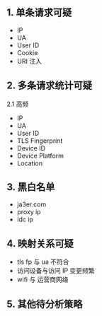 ## 1. 单条请求可疑
- IP
- UA
- User ID
- Cookie
- URI 注入

## 2. 多条请求统计可疑
2.1 高频
- IP
- UA
- User ID
- TLS Fingerprint
- Device ID
- Device Platform
- Location

## 3. 黑白名单
- ja3er.com
- proxy ip
- idc ip

## 4. 映射关系可疑
- tls fp 与 ua 不符合
- 访问设备与访问 IP 变更频繁
- wifi 与 运营商网络

## 5. 其他待分析策略

